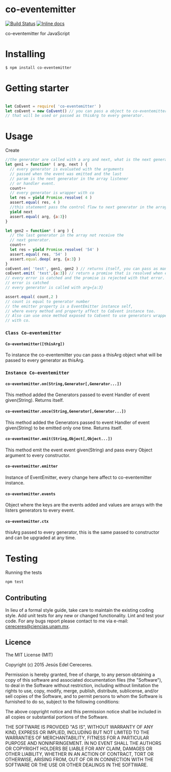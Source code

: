 

# co-eventemitter
[![Build Status](https://travis-ci.org/Cereceres/co-Eventemitter.svg?branch=master)](https://travis-ci.org/Cereceres/co-Eventemitter)
[![Inline docs](http://inch-ci.org/github/Cereceres/co-Eventemitter.svg?branch=master)](http://inch-ci.org/github/Cereceres/co-Eventemitter)


co-eventemitter for JavaScript

# Installing

```bash
$ npm install co-eventemitter
```

# Getting starter

```js

let CoEvent = require( 'co-eventemitter' )
let coEvent = new CoEvent() // you can pass a object to co-eventemitter constructor
// that will be used or passed as thisArg to every generator.
```
# Usage

Create

```js
//the generator are called with a arg and next, what is the next generator
let gen1 = function* ( arg, next ) {
  // every generator is evaluated with the arguments
  // passed when the event was emitted and the last
  // param is the next generator in the array listener
  // or handler event.
  count++
  // every generator is wrapper with co
  let res = yield Promise.resolve( 4 )
  assert.equal( res, 4 )
  //this statement pass the control flow to next generator in the array
  yield next
  assert.equal( arg, {a:3})
}

let gen2 = function* ( arg ) {
  // the last generator in the array not receive the
  // next generator.
  count++
  let res = yield Promise.resolve( '54' )
  assert.equal( res, '54' )
  assert.equal.deep( arg, {a:3} )
}
coEvent.on( 'test', gen1, gen2 ) // returns itself, you can pass as many generators as you need queue
coEvent.emit( 'test',{a:3}) // return a promise that is resolved when every generator is finish
// every error is catched and the promise is rejected with that error. Also error event is amitted when this
// error is catched
// every generator is called with arg={a:3}

assert.equal( count,2 )
// count is equal to generator number
// the emitter property is a EventEmitter instance self,
// where every method and property affect to CoEvent instance too.
// Also can use once method exposed to CoEvent to use generators wrapper
// with co.
```
### `Class Co-eventemitter`
#### `Co-eventemitter([thisArg])`
To instance the co-eventemitter you can pass a thisArg object what will be passed to every generator as thisArg.
### `Instance Co-eventemitter`
#### `co-eventemitter.on(String,Generator[,Generator...])`
This method added the Generators passed to event Handler of event given(String). Returns itself.

#### `co-eventemitter.once(String,Generator[,Generator...])`
This method added the Generators passed to event Handler of event given(String) to be emitted only one time. Returns itself.

#### `co-eventemitter.emit(String,Object[,Object...])`
This method emit the event event given(String) and pass every Object argument to every constructor.

#### `co-eventemitter.emitter`
Instance of EventEmitter, every change here affect to co-eventemitter instance.

#### `co-eventemitter.events`
Object where the keys are the events added and values are arrays with the listers generators to every event.

#### `co-eventemitter.ctx`
thisArg passed to every generator, this is the same passed to constructor and can be
upgraded at any time.

# Testing

Running the tests

```bash
npm test
```


## Contributing
In lieu of a formal style guide, take care to maintain the existing coding style. Add unit tests for any new or changed functionality. Lint and test your code.  For any bugs report please contact to me via e-mail: cereceres@ciencias.unam.mx.

## Licence
The MIT License (MIT)

Copyright (c) 2015 Jesús Edel Cereceres.

Permission is hereby granted, free of charge, to any person obtaining a copy of this software and associated documentation files (the "Software"), to deal in the Software without restriction, including without limitation the rights to use, copy, modify, merge, publish, distribute, sublicense, and/or sell copies of the Software, and to permit persons to whom the Software is furnished to do so, subject to the following conditions:

The above copyright notice and this permission notice shall be included in all copies or substantial portions of the Software.

THE SOFTWARE IS PROVIDED "AS IS", WITHOUT WARRANTY OF ANY KIND, EXPRESS OR IMPLIED, INCLUDING BUT NOT LIMITED TO THE WARRANTIES OF MERCHANTABILITY, FITNESS FOR A PARTICULAR PURPOSE AND NONINFRINGEMENT. IN NO EVENT SHALL THE AUTHORS OR COPYRIGHT HOLDERS BE LIABLE FOR ANY CLAIM, DAMAGES OR OTHER LIABILITY, WHETHER IN AN ACTION OF CONTRACT, TORT OR OTHERWISE, ARISING FROM, OUT OF OR IN CONNECTION WITH THE SOFTWARE OR THE USE OR OTHER DEALINGS IN THE SOFTWARE.
